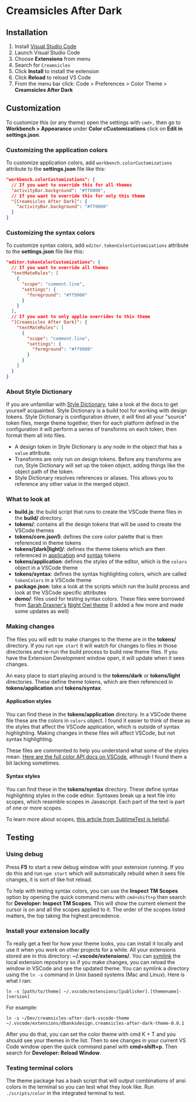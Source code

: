 # Creamsicles After Dark

## Installation

1. Install [Visual Studio Code](https://code.visualstudio.com/)
1. Launch Visual Studio Code
1. Choose **Extensions** from menu
1. Search for `Creamsicles`
1. Click **Install** to install the extension
1. Click **Reload** to reload VS Code
1. From the menu bar click: Code > Preferences > Color Theme > **Creamsicles After Dark**

## Customization

To customize this (or any theme) open the settings with `cmd+,` then go to **Workbench > Appearance** under **Color cCustomizations** click on **Edit in settings.json**.

### Customizing the application colors

To customize application colors, add `workbench.colorCustomizations` attribute to the **settings.json** file like this:

```json
"workbench.colorCustomizations": {
  // If you want to override this for all themes
  "activityBar.background": "#ff0000",
  // If you want to override this for only this theme
  "[Creamsicles After Dark]": {
    "activityBar.background": "#ff0000"
  }
}
```

### Customizing the syntax colors

To customize syntax colors, add `editor.tokenColorCustomizations` attribute to the **settings.json** file like this:

```json
"editor.tokenColorCustomizations": {
  // If you want to override all themes
  "textMateRules": [
    {
      "scope": "comment.line",
      "settings": {
        "foreground": "#ff9900"
      }
    }
  ],
  // If you want to only applie overrides to this theme
  "[Creamsicles After Dark]": {
    "textMateRules": [
      {
        "scope": "comment.line",
        "settings": {
          "foreground": "#ff9900"
        }
      }
    ]
  }
}
```

### About Style Dictionary

If you are unfamiliar with [Style Dictionary](https://styledictionary.com), take a look at the docs to get yourself acquainted. Style Dictionary is a build tool for working with design tokens. Style Dictionary is configuration driven, it will find all your "source" token files, merge theme together, then for each platform defined in the configuration it will perform a series of transforms on each token, then format them all into files.

* A design token in Style Dictionary is any node in the object that has a `value` attribute.
* Transforms are only run on design tokens. Before any transforms are run, Style Dictionary will set up the token object, adding things like the object path of the token.
* Style Dictionary resolves references or aliases. This allows you to reference any other value in the merged object.

### What to look at

* **build.js**: the build script that runs to create the VSCode theme files in the **build/** directory.
* **tokens/**: contains all the design tokens that will be used to create the VSCode themes
* **tokens/core.json5**: defines the core color palette that is then referenced in theme tokens
* **tokens/[dark|light]/**: defines the theme tokens which are then referenced in [application](#Application-styles) and [syntax](#Syntax-styles) tokens
* **tokens/application**: defines the styles of the editor, which is the `colors` object in a VSCode theme
* **tokens/syntax**: defines the syntax highlighting colors, which are called `tokenColors` in a VSCode theme
* **package.json**: take a look at the scripts which run the build process and look at the VSCode specific attributes
* **demo/**: files used for testing syntax colors. These files were borrowed from [Sarah Drasner's](https://twitter.com/sarah_edo) [Night Owl theme](https://github.com/sdras/night-owl-vscode-theme/) (I added a few more and made some updates as well)

### Making changes

The files you will edit to make changes to the theme are in the **tokens/** directory. If you run `npm start` it will watch for changes to files in those directories and re-run the build process to build new theme files. If you have the Extension Development window open, it will update when it sees changes.

An easy place to start playing around is the **tokens/dark** or **tokens/light** directories. These define theme tokens, which are then referenced in **tokens/application** and **tokens/syntax**.

#### Application styles

You can find these in the **tokens/application** directory. In a VSCode theme file these are the colors in `colors` object. I found it easier to think of these as the styles that affect the VSCode application, which is outside of syntax highlighting. Making changes in these files will affect VSCode, but not syntax highlighting.

These files are commented to help you understand what some of the styles mean. [Here are the full color API docs on VSCode](https://code.visualstudio.com/api/references/theme-color), although I found them a bit lacking sometimes.

#### Syntax styles

You can find these in the **tokens/syntax** directory. These define syntax highlighting styles in the code editor. Syntaxes break up a text file into scopes, which resemble scopes in Javascript. Each part of the text is part of one or more scopes.

To learn more about scopes, [this article from SublimeText is helpful](https://www.sublimetext.com/docs/3/scope_naming.html).

## Testing

### Using debug

Press **F5** to start a new debug window with your extension running. If you do this and run `npm start` which will automatically rebuild when it sees file changes, it is sort of like hot reload.

To help with testing syntax colors, you can use the **Inspect TM Scopes** option by opening the quick command menu with `cmd+shift+p` then search for **Developer: Inspect TM Scopes**. This will show the current element the cursor is on and all the scopes applied to it. The order of the scopes listed matters, the top taking the highest precedence.

### Install your extension locally

To really get a feel for how your theme looks, you can install it locally and use it when you work on other projects for a while. All your extensions stored are in this directory: **~/.vscode/extensions/**. You can [symlink](https://www.makeuseof.com/tag/what-is-a-symbolic-link-what-are-its-uses-makeuseof-explains/) the local extension repository so if you make changes, you can reload the window in VSCode and see the updated theme. You can symlink a directory using the `ln -s` command in Unix based systems (Mac and Linux). Here is what I ran:

`ln -s [path/to/theme] ~/.vscode/extensions/[publisher].[themename]-[version]`

For example:

`ln -s ~/Dev/creamsicles-after-dark-vscode-theme ~/.vscode/extensions/dbanksdesign.creamsicles-after-dark-theme-0.0.1`

After you do that, you can set the color theme with cmd K + T and you should see your themes in the list. Then to see changes in your current VS Code window open the quick command panel with **cmd+shift+p**. Then search for **Developer: Reload Window**.

### Testing terminal colors

The theme package has a bash script that will output combinations of ansi colors in the terminal so you can test what they look like. Run `./scripts/color` in the integrated terminal to test.
